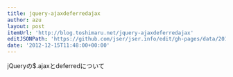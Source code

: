 ```yaml
---
title: jquery-ajaxdeferredajax
author: azu
layout: post
itemUrl: 'http://blog.toshimaru.net/jquery-ajaxdeferredajax'
editJSONPath: 'https://github.com/jser/jser.info/edit/gh-pages/data/2012/12/index.json'
date: '2012-12-15T11:48:00+00:00'
---
```

jQueryの$.ajaxとdeferredについて
